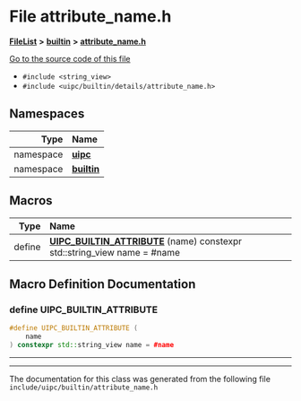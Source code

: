 

# File attribute\_name.h



[**FileList**](files.md) **>** [**builtin**](dir_e46c520626162f9e42d80fd08f196511.md) **>** [**attribute\_name.h**](attribute__name_8h.md)

[Go to the source code of this file](attribute__name_8h_source.md)



* `#include <string_view>`
* `#include <uipc/builtin/details/attribute_name.h>`













## Namespaces

| Type | Name |
| ---: | :--- |
| namespace | [**uipc**](namespaceuipc.md) <br> |
| namespace | [**builtin**](namespaceuipc_1_1builtin.md) <br> |



















































## Macros

| Type | Name |
| ---: | :--- |
| define  | [**UIPC\_BUILTIN\_ATTRIBUTE**](attribute__name_8h.md#define-uipc_builtin_attribute) (name) constexpr std::string\_view name = #name<br> |

## Macro Definition Documentation





### define UIPC\_BUILTIN\_ATTRIBUTE 

```C++
#define UIPC_BUILTIN_ATTRIBUTE (
    name
) constexpr std::string_view name = #name
```




<hr>

------------------------------
The documentation for this class was generated from the following file `include/uipc/builtin/attribute_name.h`

